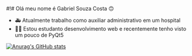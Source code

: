 #!# Olá meu nome é Gabriel Souza Costa 🙃

- 🚑 Atualmente trabalho como auxiliar administrativo em um hospital
- 🐱‍👤 Estou estudanto desenvolvimento web e recentemente tenho visto um pouco de PyQt5

[![Anurag's GitHub stats](https://github-readme-stats.vercel.app/api?username=GabrielSouzaCosta&show_icons=true&theme=synthwave)](https://github.com/anuraghazra/github-readme-stats)
